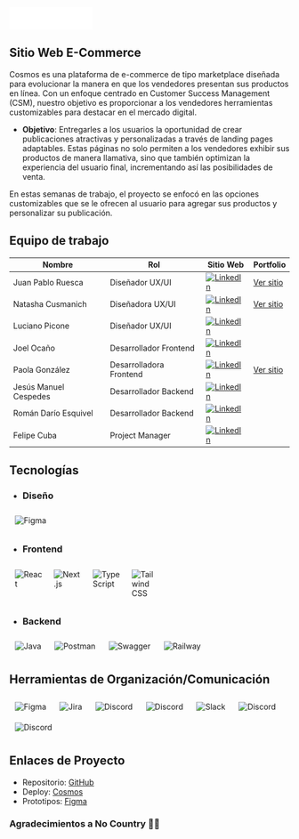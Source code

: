 
<div style="display: flex;">
  <img src="./frontend/public/images/Logo.png" alt="Figma" style="width: 150px; height: 40px;">
  </div>

## Sitio Web E-Commerce
Cosmos es una plataforma de e-commerce de tipo marketplace diseñada para evolucionar la manera en que los vendedores presentan sus productos en línea. Con un enfoque centrado en Customer Success Management (CSM), nuestro objetivo es proporcionar a los vendedores herramientas customizables para destacar en el mercado digital.
- **Objetivo**: Entregarles a los usuarios la oportunidad de crear publicaciones atractivas y personalizadas a través de landing pages adaptables. Estas páginas no solo permiten a los vendedores exhibir sus productos de manera llamativa, sino que también optimizan la experiencia del usuario final, incrementando así las posibilidades de venta.


En estas semanas de trabajo, el proyecto se enfocó en las opciones customizables que se le ofrecen al usuario para agregar sus productos y personalizar su publicación.

## Equipo de trabajo
| Nombre          | Rol                | Sitio Web                     | Portfolio              |
| --------------- | -------------------- | ----------------------------- | -------------------- |
| Juan Pablo Ruesca      | Diseñador UX/UI        | [![LinkedIn](https://img.shields.io/badge/LinkedIn--blue?style=social&logo=linkedin)](https://www.linkedin.com/in/juanpabloruesca21) | [Ver sitio](https://www.behance.net/phjuanruesca) |
| Natasha Cusmanich       | Diseñadora UX/UI   | [![LinkedIn](https://img.shields.io/badge/LinkedIn--blue?style=social&logo=linkedin)](https://www.linkedin.com/in/natasha-cusmanich)   | [Ver sitio](https://www.behance.net/natashacusmani1) |
| Luciano Picone | Diseñador UX/UI | [![LinkedIn](https://img.shields.io/badge/LinkedIn--blue?style=social&logo=linkedin)](https://www.linkedin.com/in/luchopicone/) |
| Joel Ocaño | Desarrollador Frontend  |  [![LinkedIn](https://img.shields.io/badge/LinkedIn--blue?style=social&logo=linkedin)](https://www.linkedin.com/in/joel-angel-oca%C3%B1o-or%C3%A9-9a52b5202/) |
| Paola González | Desarrolladora Frontend  | [![LinkedIn](https://img.shields.io/badge/LinkedIn--blue?style=social&logo=linkedin)](https://www.linkedin.com/in/paola-gonzalez-guzman/) | [Ver sitio](https://paolagonzalez.vercel.app/) |
| Jesús Manuel Cespedes | Desarrollador Backend  | [![LinkedIn](https://img.shields.io/badge/LinkedIn--blue?style=social&logo=linkedin)](https://www.linkedin.com/in/cespedes-jesus-manuel-5b1307250/) |
| Román Darío Esquivel | Desarrollador Backend  | [![LinkedIn](https://img.shields.io/badge/LinkedIn--blue?style=social&logo=linkedin)](https://www.linkedin.com/in/roman-dario-esquivel) |
| Felipe Cuba | Project Manager | [![LinkedIn](https://img.shields.io/badge/LinkedIn--blue?style=social&logo=linkedin)](https://www.linkedin.com/in/sfelipecuba/) |

## Tecnologías

- ### Diseño
<div>
  <img src="https://icon.icepanel.io/Technology/svg/Figma.svg" alt="Figma" style="width: 50px; height: 50px; margin: 10px;">
</div>

- ### Frontend
<div style="display: flex; justify-content: start;">
  <img src="https://icon.icepanel.io/Technology/svg/React.svg" alt="React" style="width: 50px; height: 50px; margin: 10px;">
  <img src="https://icon.icepanel.io/Technology/png-shadow-512/Next.js.png" alt="Next.js" style="width: 50px; height: 50px; margin: 10px;">
  <img src="https://icon.icepanel.io/Technology/svg/TypeScript.svg" alt="TypeScript" style="width: 50px; height: 50px; margin: 10px;">
  <img src="https://icon.icepanel.io/Technology/svg/Tailwind-CSS.svg" alt="Tailwind CSS" style="width: 50px; height: 50px; margin: 10px;">
</div>

- ### Backend
<div>
  <img src="https://icon.icepanel.io/Technology/svg/Java.svg" alt="Java" style="width: 50px; height: 50px; margin: 10px;">
  <img src="https://icon.icepanel.io/Technology/svg/Postman.svg" alt="Postman" style="width: 50px; height: 50px; margin: 10px;">
  <img src="https://icon.icepanel.io/Technology/svg/Swagger.svg" alt="Swagger" style="width: 50px; height: 50px; margin: 10px;">
  <img src="https://railway.app/brand/logo-light.svg" alt="Railway" style="width: 50px; height: 50px; margin: 10px;">
</div>

## Herramientas de Organización/Comunicación
<div>
  <img src="https://icon.icepanel.io/Technology/svg/Figma.svg" alt="Figma" style="width: 50px; height: 50px; margin: 10px;">
  <img src="https://icon.icepanel.io/Technology/svg/Jira.svg" alt="Jira" style="width: 50px; height: 50px; margin: 10px;">
  <img src="https://images.g2crowd.com/uploads/product/image/large_detail/large_detail_4faa9d4c43f2c79f9bee4a0ac10bd9ec/excalidraw.png" alt="Discord" style="width: 50px; height: 50px; margin: 10px;">
    <img src="https://logosandtypes.com/wp-content/uploads/2022/04/miro.svg" alt="Discord" style="width: 50px; height: 50px; margin: 10px;">
  <img src="https://icon.icepanel.io/Technology/svg/Slack.svg" alt="Slack" style="width: 50px; height: 50px; margin: 10px;">
  <img src="https://assets-global.website-files.com/6257adef93867e50d84d30e2/636e0a69f118df70ad7828d4_icon_clyde_blurple_RGB.svg" alt="Discord" style="width: 50px; height: 50px; margin: 10px;">
   <img src="https://www.svgrepo.com/show/448238/loom.svg" alt="Discord" style="width: 50px; height: 50px; margin: 10px;">
</div>

## Enlaces de Proyecto
-   Repositorio: [GitHub](https://github.com/No-Country-simulation/s16-03-m-Java-React)
-   Deploy: [Cosmos](https://cosmos-seven-delta.vercel.app/)
-   Prototipos: [Figma](https://www.figma.com/design/pREDIDEG0p0Ej9CxYLvpPq/E-commerce-CSM?t=fZIVahej64NY5ymD-0)

### Agradecimientos a No Country 🙏🏻
